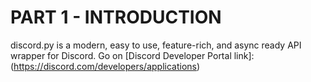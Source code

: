 # PART 1 - INTRODUCTION

discord.py is a modern, easy to use, feature-rich, and async ready API wrapper for Discord.
Go on [Discord Developer Portal link]: (https://discord.com/developers/applications)
